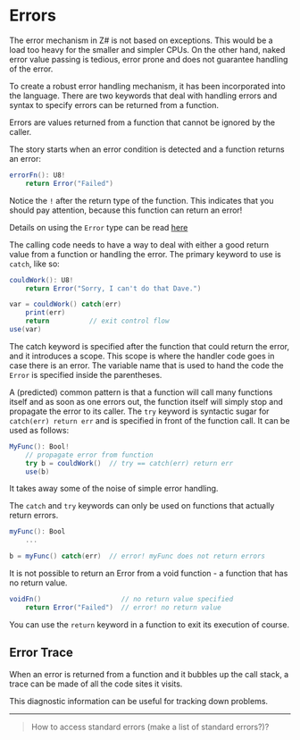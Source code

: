 # Errors

The error mechanism in Z# is not based on exceptions. This would be a load too heavy for the smaller and simpler CPUs. On the other hand, naked error value passing is tedious, error prone and does not guarantee handling of the error.

To create a robust error handling mechanism, it has been incorporated into the language. There are two keywords that deal with handling errors and syntax to specify errors can be returned from a function.

Errors are values returned from a function that cannot be ignored by the caller.

The story starts when an error condition is detected and a function returns an error:

```C#
errorFn(): U8!
    return Error("Failed")
```

Notice the `!` after the return type of the function. This indicates that you should pay attention, because this function can return an error!

Details on using the `Error` type can be read [here]('../types/error.md')

The calling code needs to have a way to deal with either a good return value from a function or handling the error. The primary keyword to use is `catch`, like so:

```C#
couldWork(): U8!
    return Error("Sorry, I can't do that Dave.")

var = couldWork() catch(err)
    print(err)
    return          // exit control flow
use(var)
```

The catch keyword is specified after the function that could return the error, and it introduces a scope. This scope is where the handler code goes in case there is an error. The variable name that is used to hand the code the `Error` is specified inside the parentheses.

A (predicted) common pattern is that a function will call many functions itself and as soon as one errors out, the function itself will simply stop and propagate the error to its caller. The `try` keyword is syntactic sugar for `catch(err) return err` and is specified in front of the function call. It can be used as follows:

```C#
MyFunc(): Bool!
    // propagate error from function
    try b = couldWork()  // try == catch(err) return err
    use(b)
```

It takes away some of the noise of simple error handling.

The `catch` and `try` keywords can only be used on functions that actually return errors.

```C#
myFunc(): Bool
    ...

b = myFunc() catch(err)  // error! myFunc does not return errors
```

It is not possible to return an Error from a void function - a function that has no return value.

```C#
voidFn()                    // no return value specified
    return Error("Failed")  // error! no return value
```

You can use the `return` keyword in a function to exit its execution of course.

## Error Trace

When an error is returned from a function and it bubbles up the call stack, a trace can be made of all the code sites it visits.

This diagnostic information can be useful for tracking down problems.

---

> How to access standard errors (make a list of standard errors?)?
